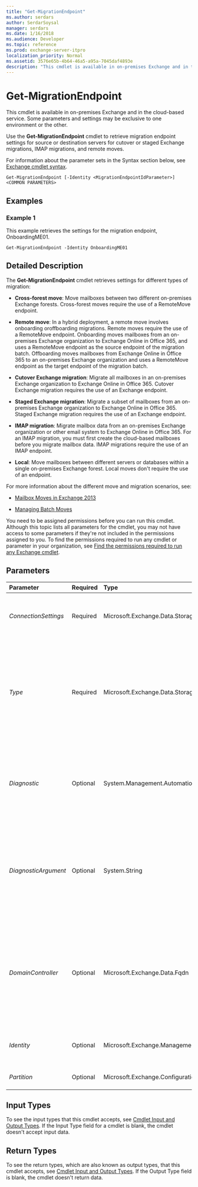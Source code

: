 ```yaml
---
title: "Get-MigrationEndpoint"
ms.author: serdars
author: SerdarSoysal
manager: serdars
ms.date: 1/16/2018
ms.audience: Developer
ms.topic: reference
ms.prod: exchange-server-itpro
localization_priority: Normal
ms.assetid: 3576e65b-4b64-46a5-a95a-7045daf4893e
description: "This cmdlet is available in on-premises Exchange and in the cloud-based service. Some parameters and settings may be exclusive to one environment or the other."
---
```


# Get-MigrationEndpoint

This cmdlet is available in on-premises Exchange and in the cloud-based service. Some parameters and settings may be exclusive to one environment or the other. 
  
Use the **Get-MigrationEndpoint** cmdlet to retrieve migration endpoint settings for source or destination servers for cutover or staged Exchange migrations, IMAP migrations, and remote moves.
  
For information about the parameter sets in the Syntax section below, see [Exchange cmdlet syntax](https://technet.microsoft.com/library/bb123552.aspx). 
  
```
Get-MigrationEndpoint [-Identity <MigrationEndpointIdParameter>] <COMMON PARAMETERS>

```

## Examples
<a name="Examples"> </a>

### Example 1

This example retrieves the settings for the migration endpoint, OnboardingME01.
  
```
Get-MigrationEndpoint -Identity OnboardingME01
```

## Detailed Description
<a name="DetailedDescription"> </a>

The **Get-MigrationEndpoint** cmdlet retrieves settings for different types of migration:
  
- **Cross-forest move**: Move mailboxes between two different on-premises Exchange forests. Cross-forest moves require the use of a RemoteMove endpoint.
    
- **Remote move**: In a hybrid deployment, a remote move involves onboarding oroffboarding migrations. Remote moves require the use of a RemoteMove endpoint. Onboarding moves mailboxes from an on-premises Exchange organization to Exchange Online in Office 365, and uses a RemoteMove endpoint as the source endpoint of the migration batch. Offboarding moves mailboxes from Exchange Online in Office 365 to an on-premises Exchange organization and uses a RemoteMove endpoint as the target endpoint of the migration batch.
    
- **Cutover Exchange migration**: Migrate all mailboxes in an on-premises Exchange organization to Exchange Online in Office 365. Cutover Exchange migration requires the use of an Exchange endpoint.
    
- **Staged Exchange migration**: Migrate a subset of mailboxes from an on-premises Exchange organization to Exchange Online in Office 365. Staged Exchange migration requires the use of an Exchange endpoint.
    
- **IMAP migration**: Migrate mailbox data from an on-premises Exchange organization or other email system to Exchange Online in Office 365. For an IMAP migration, you must first create the cloud-based mailboxes before you migrate mailbox data. IMAP migrations require the use of an IMAP endpoint.
    
- **Local**: Move mailboxes between different servers or databases within a single on-premises Exchange forest. Local moves don't require the use of an endpoint.
    
For more information about the different move and migration scenarios, see:
  
- [Mailbox Moves in Exchange 2013](https://technet.microsoft.com/library/9c0a0bc9-2a39-4cf0-aa6e-6e5ef3fd38b5.aspx)
    
- [Managing Batch Moves](https://technet.microsoft.com/library/1691b658-f5af-49c6-9170-5c3cb66c7306.aspx)
    
You need to be assigned permissions before you can run this cmdlet. Although this topic lists all parameters for the cmdlet, you may not have access to some parameters if they're not included in the permissions assigned to you. To find the permissions required to run any cmdlet or parameter in your organization, see [Find the permissions required to run any Exchange cmdlet](https://technet.microsoft.com/library/mt432940.aspx).
  
## Parameters
<a name="DetailedDescription"> </a>

|**Parameter**|**Required**|**Type**|**Description**|
|:-----|:-----|:-----|:-----|
| _ConnectionSettings_ <br/> |Required  <br/> |Microsoft.Exchange.Data.Storage.Management.ExchangeConnectionSettings  <br/> |The _ConnectionSettings_ parameter specifies the configuration settings of source or target servers for which you want to find a matching endpoint. <br/> |
| _Type_ <br/> |Required  <br/> |Microsoft.Exchange.Data.Storage.Management.MigrationType  <br/> | The _Type_ parameter filters the results by the type of migration. Valid values for this parameter are: <br/>  `ExchangeOutlookAnywhere`: Cutover or staged Exchange migrations  <br/>  `ExchangeRemoteMove`: Remote moves and migrations  <br/>  `IMAP`: IMAP migrations  <br/>  `PublicFolder`: Public folder migrations  <br/> |
| _Diagnostic_ <br/> |Optional  <br/> |System.Management.Automation.SwitchParameter  <br/> |The _Diagnostic_ switch specifies whether to return extremely detailed information in the results. Typically, you use this switch only at the request of Microsoft Customer Service and Support to troubleshoot problems. <br/> |
| _DiagnosticArgument_ <br/> |Optional  <br/> |System.String  <br/> |The _DiagnosticArgument_ parameter modifies the results that are returned by using the _Diagnostic_ switch. Typically, you use the _Diagnostic_ switch and the _DiagnosticArgument_ parameter only at the request of Microsoft Customer Service and Support to troubleshoot problems. <br/> |
| _DomainController_ <br/> |Optional  <br/> |Microsoft.Exchange.Data.Fqdn  <br/> |This parameter is available only in on-premises Exchange.  <br/> The _DomainController_ parameter specifies the domain controller that's used by this cmdlet to read data from or write data to Active Directory. You identify the domain controller by its fully qualified domain name (FQDN). For example, `dc01.contoso.com`.  <br/> |
| _Identity_ <br/> |Optional  <br/> |Microsoft.Exchange.Management.Migration.MigrationService.Endpoint.MigrationEndpointIdParameter  <br/> |The _Identity_ parameter specifies the name of the migration endpoint you want to retrieve settings for. <br/> |
| _Partition_ <br/> |Optional  <br/> |Microsoft.Exchange.Configuration.Tasks.MailboxIdParameter  <br/> |This parameter is reserved for internal Microsoft use.  <br/> |
   
## Input Types
<a name="InputTypes"> </a>

To see the input types that this cmdlet accepts, see [Cmdlet Input and Output Types](http://go.microsoft.com/fwlink/p/?linkId=616387). If the Input Type field for a cmdlet is blank, the cmdlet doesn't accept input data. 
  
## Return Types
<a name="ReturnTypes"> </a>

To see the return types, which are also known as output types, that this cmdlet accepts, see [Cmdlet Input and Output Types](http://go.microsoft.com/fwlink/p/?linkId=616387). If the Output Type field is blank, the cmdlet doesn't return data. 
  

